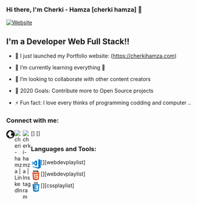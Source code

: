 ### Hi there, I'm Cherki - Hamza [cherki hamza] 👋

[![Website](https://img.shields.io/website?label=cherkihamza.com&style=for-the-badge&url=https%3A%2F%2Fcherkihamza.com)](https://cherkihamza.com)

## I'm a Developer Web Full Stack!!

- 🔭 I just launched my  Portfolio website: (https://cherkihamza.com)

- 🌱 I’m currently learning everything 🤣
- 👯 I’m looking to collaborate with other content creators
- 🥅 2020 Goals: Contribute more to Open Source projects
- ⚡ Fun fact: I love every thinks of programming codding and computer ..


### Connect with me:

<img align="left" alt="cherkihamza.com" width="22px" src="https://raw.githubusercontent.com/iconic/open-iconic/master/svg/globe.svg" />
[<img align="left" alt="cheri-hamza | LinkedIn" width="22px" src="https://cdn.jsdelivr.net/npm/simple-icons@v3/icons/linkedin.svg" />]
[<img align="left" alt="cherki-hamza | Instagram" width="22px" src="https://cdn.jsdelivr.net/npm/simple-icons@v3/icons/instagram.svg" />]

<br />

### Languages and Tools:

[<img align="left" alt="Visual Studio Code" width="26px" src="https://raw.githubusercontent.com/github/explore/80688e429a7d4ef2fca1e82350fe8e3517d3494d/topics/visual-studio-code/visual-studio-code.png" />][webdevplaylist]

[<img align="left" alt="HTML5" width="26px" src="https://raw.githubusercontent.com/github/explore/80688e429a7d4ef2fca1e82350fe8e3517d3494d/topics/html/html.png" />][webdevplaylist]

[<img align="left" alt="CSS3" width="26px" src="https://raw.githubusercontent.com/github/explore/80688e429a7d4ef2fca1e82350fe8e3517d3494d/topics/css/css.png" />][cssplaylist]

<br />
